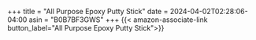 +++
title = "All Purpose Epoxy Putty Stick"
date = 2024-04-02T02:28:06-04:00
asin = "B0B7BF3GWS"
+++
{{< amazon-associate-link button_label="All Purpose Epoxy Putty Stick">}}
